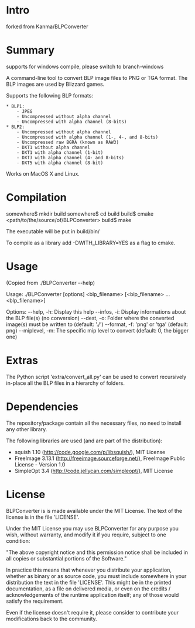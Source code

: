 # Intro

forked from Kanma/BLPConverter

# Summary

supports for windows compile, please switch to branch-windows

A command-line tool to convert BLP image files to PNG or TGA format. The BLP
images are used by Blizzard games.

Supports the following BLP formats:

    * BLP1:
        - JPEG
        - Uncompressed without alpha channel
        - Uncompressed with alpha channel (8-bits)
    * BLP2:
        - Uncompressed without alpha channel
        - Uncompressed with alpha channel (1-, 4-, and 8-bits)
        - Uncompressed raw BGRA (known as RAW3)
        - DXT1 without alpha channel
        - DXT1 with alpha channel (1-bit)
        - DXT3 with alpha channel (4- and 8-bits)
        - DXT5 with alpha channel (8-bit)

Works on MacOS X and Linux.


# Compilation

somewhere$ mkdir build
somewhere$ cd build
build$ cmake <path/to/the/source/of/BLPConverter>
build$ make

The executable will be put in build/bin/

To compile as a library add -DWITH_LIBRARY=YES as a flag to cmake.


# Usage

(Copied from ./BLPConverter --help)

Usage: ./BLPConverter [options] <blp_filename> [<blp_filename> ... <blp_filename>]

Options:
--help, -h:      Display this help
--infos, -i:     Display informations about the BLP file(s) (no conversion)
--dest, -o:      Folder where the converted image(s) must be written to (default: './')
--format, -f:    'png' or 'tga' (default: png)
--miplevel, -m:  The specific mip level to convert (default: 0, the bigger one)


# Extras

The Python script 'extra/convert_all.py' can be used to convert recursively in-place
all the BLP files in a hierarchy of folders.


# Dependencies

The repository/package contain all the necessary files, no need to install any
other library.

The following libraries are used (and are part of the distribution):

- squish 1.10 (http://code.google.com/p/libsquish/), MIT License
- FreeImage 3.13.1 (http://freeimage.sourceforge.net/), FreeImage Public License - Version 1.0
- SimpleOpt 3.4 (http://code.jellycan.com/simpleopt/), MIT License


# License

BLPConverter is is made available under the MIT License. The text of the license is
in the file 'LICENSE'.

Under the MIT License you may use BLPConverter for any purpose you wish, without
warranty, and modify it if you require, subject to one condition:

"The above copyright notice and this permission notice shall be included in
all copies or substantial portions of the Software."

In practice this means that whenever you distribute your application, whether as
binary or as source code, you must include somewhere in your distribution the
text in the file 'LICENSE'. This might be in the printed documentation, as a
file on delivered media, or even on the credits / acknowledgements of the
runtime application itself; any of those would satisfy the requirement.

Even if the license doesn't require it, please consider to contribute your
modifications back to the community.
